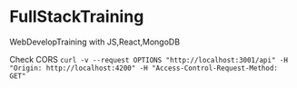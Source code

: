 # FullStackTraining
 WebDevelopTraining with JS,React,MongoDB


Check CORS
 `curl -v --request OPTIONS "http://localhost:3001/api" -H "Origin: http://localhost:4200" -H "Access-Control-Request-Method: GET"`
 
